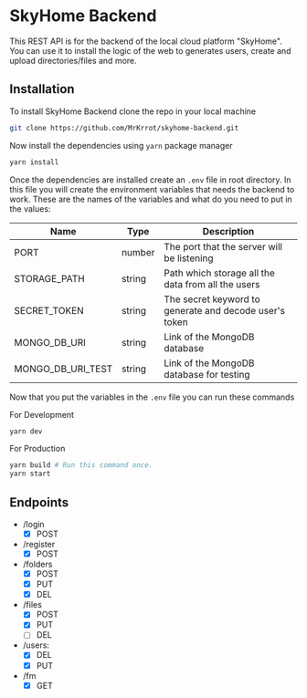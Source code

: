 # **SkyHome Backend**

This REST API is for the backend of the local cloud platform "SkyHome". You can use it to install the logic of the web to generates users, create and upload directories/files and more.

## **Installation**

To install SkyHome Backend clone the repo in your local machine

```bash
git clone https://github.com/MrKrrot/skyhome-backend.git
```

Now install the dependencies using `yarn` package manager

```bash
yarn install
```

Once the dependencies are installed create an `.env` file in root directory. In this file you will create the environment variables that needs the backend to work.
These are the names of the variables and what do you need to put in the values:

| Name              | Type   | Description                                            |
| ----------------- | ------ | ------------------------------------------------------ |
| PORT              | number | The port that the server will be listening             |
| STORAGE_PATH      | string | Path which storage all the data from all the users     |
| SECRET_TOKEN      | string | The secret keyword to generate and decode user's token |
| MONGO_DB_URI      | string | Link of the MongoDB database                           |
| MONGO_DB_URI_TEST | string | Link of the MongoDB database for testing               |

Now that you put the variables in the `.env` file you can run these commands

For Development

```bash
yarn dev
```

For Production

```bash
yarn build # Run this command once.
yarn start
```

## **Endpoints**

-   /login
    -   [x] POST
-   /register
    -   [x] POST
-   /folders
    -   [x] POST
    -   [x] PUT
    -   [x] DEL
-   /files
    -   [x] POST
    -   [x] PUT
    -   [ ] DEL
-   /users:
    -   [x] DEL
    -   [x] PUT
-   /fm
    -   [x] GET
